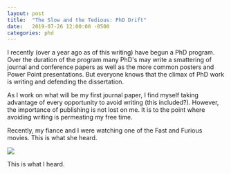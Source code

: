 ```yaml
---
layout: post
title:  "The Slow and the Tedious: PhD Drift"
date:   2019-07-26 12:00:00 -0500
categories: phd
---
```


I recently (over a year ago as of this writing) have  begun a PhD program. Over the duration of the program many PhD's may write a smattering of journal and conference papers as well as the more common posters and Power Point presentations. But everyone knows that the climax of PhD work is writing and defending the dissertation.

As I work on what will be my first journal paper, I find myself taking advantage of every opportunity to avoid writing (this included?). However, the importance of publishing is not lost on me. It is to the point where avoiding writing is permeating my free time.

Recently, my fiance and I were watching one of the Fast and Furious movies. This is what she heard.

<img src="https://media1.tenor.com/images/6c1032ca02ca8f9d7bfa1dae6d372ad0/tenor.gif?itemid=4922776">

This is what I heard.

<img src="">